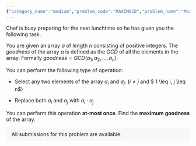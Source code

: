 ```yaml
---
{"category_name":"medium","problem_code":"MAXIMGCD","problem_name":"Maximum GCD","problemComponents":{"constraints":"- $1 \\leq T \\leq 200$\n- $2 \\leq n \\leq 2\\cdot10^5$\n- $1 \\leq a_i \\leq 10^{18}$\n- The sum of $n$ over all test cases does not exceed $2\\cdot10^5$\n- It is guaranteed that the maximum goodness will not exceed $10^{18}$\n","constraintsState":true,"subtasks":"**Subtask #1 (10 points):**\n- $1 \\leq T \\leq 200$\n- $2 \\leq n \\leq 2000$\n- $1 \\leq a_i \\leq 10^{9}$\n- The sum of $n$ over all cases does not exceed $2000$\n\n**Subtask #2 (50 points):**\n- $1 \\leq T \\leq 200$\n- $2 \\leq n \\leq 10^5$\n- $1 \\leq a_i \\leq 10^{9}$\n- The sum of $n$ over all cases does not exceed $10^5$\n\n**Subtask #3 (40 points):** Original Constraints\n","subtasksState":true,"inputFormat":"- The first line of the input contains a single integer $T$ denoting the number of test cases. The description of $T$ test cases follows.\n- The first line of each test case contains a single integer $n$.\n- The second line contains $n$ space-separated integers $a_1, a_2, \\dots, a_n$.\n","inputFormatState":true,"outputFormat":"For each test case, print a single line containing a single integer representing the maximum goodness of the array.","outputFormatState":true,"sampleTestCases":{"0":{"id":1,"input":"2\n5\n18 6 4 3 12\n5\n12 4 6 16 28 ","output":"6\n4","explanation":"**Test Case $1$:** Choose $a_3 = 4$ and $a_4 = 3$. The new array is $[18, 6, 12, 12, 12]$ with GCD = $6$.\n\n**Test Case $2$:** Choose $a_1 = 12$ and $a_3 = 6$. The new array is $[72, 4, 72, 16, 28]$ with GCD = $4$.","isDeleted":false}}},"video_editorial_url":"","languages_supported":{"0":"CPP14","1":"C","2":"JAVA","3":"PYTH 3.6","4":"CPP17","5":"PYTH","6":"PYP3","7":"CS2","8":"ADA","9":"PYPY","10":"TEXT","11":"PAS fpc","12":"NODEJS","13":"RUBY","14":"PHP","15":"GO","16":"HASK","17":"TCL","18":"PERL","19":"SCALA","20":"LUA","21":"kotlin","22":"BASH","23":"JS","24":"LISP sbcl","25":"rust","26":"PAS gpc","27":"BF","28":"CLOJ","29":"R","30":"D","31":"CAML","32":"FORT","33":"ASM","34":"swift","35":"FS","36":"WSPC","37":"LISP clisp","38":"SQL","39":"SCM guile","40":"PERL6","41":"ERL","42":"CLPS","43":"ICK","44":"NICE","45":"PRLG","46":"ICON","47":"COB","48":"SCM chicken","49":"PIKE","50":"SCM qobi","51":"ST","52":"SQLQ","53":"NEM"},"max_timelimit":1.5,"source_sizelimit":50000,"problem_author":"pseudocoder10","problem_tester":"","date_added":"21-10-2021","tags":{"0":"ltime101","1":"math","2":"medium","3":"pseudocoder10"},"problem_difficulty_level":"Unavailable","best_tag":"","editorial_url":"https://discuss.codechef.com/problems/MAXIMGCD","time":{"view_start_date":1635354000,"submit_start_date":1635354000,"visible_start_date":1635354000,"end_date":1735669800},"is_direct_submittable":false,"problemDiscussURL":"https://discuss.codechef.com/search?q=MAXIMGCD","is_proctored":false,"visitedContests":{},"layout":"problem"}
---
```

Chef is busy preparing for the next lunchtime so he has given you the following task.  

You are given an array $a$ of length $n$ consisting of positive integers. The $goodness$ of the array $a$ is defined as the $GCD$ of all the elements in the array.
Formally $goodness = GCD(a_1, a_2, \dots, a_n)$. 

You can perform the following type of operation:

- Select any two elements of the array $a_i$ and $a_j$. ($i \ne j$ and $ 1 \leq i, j \leq n$)

- Replace both $a_i$ and $a_j$ with $a_i\cdot a_j$
 
You can perform this operation **at-most once**. Find the **maximum goodness** of the array. 
<aside style='background: #f8f8f8;padding: 10px 15px;'><div>All submissions for this problem are available.</div></aside>
